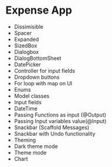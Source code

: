 # Expense App

- Dissimisible
- Spacer
- Expanded
- SizedBox
- Dialogbox
- DialogBottomSheet
- DatePicker
- Controller for input fields
- Dropdown buttons
- For loop with map on UI
- Enums
- Model classes
- Input fields
- DateTime
- Passing Functions as input (@Output)
- Passing Input variables value(@Input)
- Snackbar (Scaffold Messages)
- Snackbar with Undo functionality
- Theming
- Dark theme mode
- Theme mode
- Chart